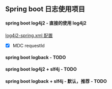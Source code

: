 ## Spring boot 日志使用项目

#### spring boot log4j2 - 直接的使用 log4j2 
[log4j2-spring.xml 配置](spring-boot-log4j2/src/main/resources/log4j2-spring.xml)
- [x] MDC requestId

#### spring boot logback - TODO

#### spring boot log4j2 + slf4j - TODO

#### spring boot logback + slf4j - 默认，推荐 - TODO
